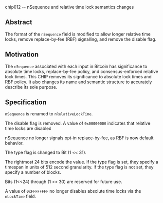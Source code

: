 chip012 -- nSequence and relative time lock semantics changes

## Abstract

The format of the `nSequence` field is modified to allow longer relative time locks, remove replace-by-fee (RBF) signalling, and remove the disable flag.

## Motivation

The `nSequence` associated with each input in Bitcoin has significance to absolute time locks, replace-by-fee policy, and consensus-enforced relative lock times. This CHIP removes its significance to absolute lock times and RBF policy. It also changes its name and semantic structure to accurately describe its sole purpose.

## Specification

`nSequence` is renamed to `nRelativeLockTime`.

The disable flag is removed. A value of `0x00000000` indicates that relative time locks are disabled

nSequence no longer signals opt-in replace-by-fee, as RBF is now default behavior.

The type flag is changed to Bit (1 << 31).

The rightmost 24 bits encode the value. If the type flag is set, they specify a timespan in units of 512 second granularity. If the type flag is not set, they specify a number of blocks.

Bits (1<<24) through (1 << 30) are reserved for future use.

A value of `0xFFFFFFFF` no longer disables absolute time locks via the `nLockTime` field.
